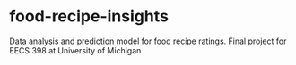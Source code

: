 # food-recipe-insights
Data analysis and prediction model for food recipe ratings. Final project for EECS 398 at University of Michigan

